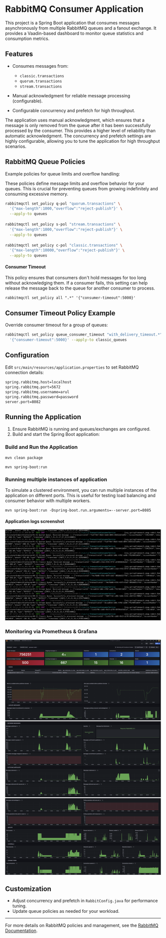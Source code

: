 # RabbitMQ Consumer Application

This project is a Spring Boot application that consumes messages asynchronously from multiple RabbitMQ queues and a fanout exchange. It provides a Vaadin-based dashboard to monitor queue statistics and consumption metrics.

## Features

- Consumes messages from:
  - `classic.transactions`
  - `quorum.transactions`
  - `stream.transactions`

- Manual acknowledgment for reliable message processing (configurable).

- Configurable concurrency and prefetch for high throughput.

The application uses manual acknowledgment, which ensures that a message is only removed from the queue after it has been successfully processed by the consumer. This provides a higher level of reliability than automatic acknowledgment. The concurrency and prefetch settings are highly configurable, allowing you to tune the application for high throughput scenarios.



## RabbitMQ Queue Policies

Example policies for queue limits and overflow handling:

These policies define message limits and overflow behavior for your queues. This is crucial for preventing queues from growing indefinitely and consuming excessive memory.

```sh
rabbitmqctl set_policy q-pol "quorum.transactions" \
  '{"max-length":1000,"overflow":"reject-publish"}' \
  --apply-to queues

rabbitmqctl set_policy s-pol "stream.transactions" \
  '{"max-length":1000,"overflow":"reject-publish"}' \
  --apply-to queues

rabbitmqctl set_policy c-pol "classic.transactions" \
  '{"max-length":10000,"overflow":"reject-publish"}' \
  --apply-to queues
```

#### Consumer Timeout

This policy ensures that consumers don't hold messages for too long without acknowledging them. If a consumer fails, this setting can help release the message back to the queue for another consumer to process.

```
rabbitmqctl set_policy all ".*" '{"consumer-timeout":5000}'
```


## Consumer Timeout Policy Example

Override consumer timeout for a group of queues:



```sh
rabbitmqctl set_policy queue_consumer_timeout "with_delivery_timeout.*" \
  '{"consumer-timeout":5000}' --apply-to classic_queues
```

## Configuration

Edit `src/main/resources/application.properties` to set RabbitMQ connection details:

```properties
spring.rabbitmq.host=localhost
spring.rabbitmq.port=5672
spring.rabbitmq.username=arul
spring.rabbitmq.password=password
server.port=8082
```

## Running the Application

1. Ensure RabbitMQ is running and queues/exchanges are configured.
2. Build and start the Spring Boot application:

### Build and Run the Application

```
mvn clean package
```

```
mvn spring-boot:run
```
### Running multiple instances of application

To simulate a clustered environment, you can run multiple instances of the application on different ports. This is useful for testing load balancing and consumer behavior with multiple workers.

```
mvn spring-boot:run -Dspring-boot.run.arguments=--server.port=8085
```

#### Application logs screenshot

![logs](static/logs.png)




### Monitoring via Prometheus & Grafana

![logs](static/1.png)
![logs](static/2.png)
![logs](static/3.png)



## Customization

- Adjust concurrency and prefetch in `RabbitConfig.java` for performance tuning.
- Update queue policies as needed for your workload.

---

For more details on RabbitMQ policies and management, see the [RabbitMQ Documentation](https://www.rabbitmq.com/documentation.html).
